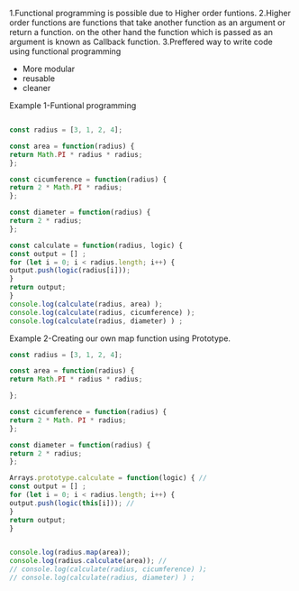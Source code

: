 1.Functional programming is possible due to Higher order funtions.
2.Higher order functions are functions that take another function as an argument or return a function. on the other hand the function which is passed as an argument is known as Callback function.
3.Preffered way to write code using functional programming
* More modular
* reusable
* cleaner

Example 1-Funtional programming
```javascript

const radius = [3, 1, 2, 4];

const area = function(radius) {
return Math.PI * radius * radius;
};

const cicumference = function(radius) {
return 2 * Math.PI * radius;
};

const diameter = function(radius) {
return 2 * radius;
};

const calculate = function(radius, logic) {
const output = [] ;
for (let i = 0; i < radius.length; i++) {
output.push(logic(radius[i]));
}
return output;
}
console.log(calculate(radius, area) );
console.log(calculate(radius, cicumference) );
console.log(calculate(radius, diameter) ) ;
```

Example 2-Creating our own map function using Prototype.
```javascript
const radius = [3, 1, 2, 4];

const area = function(radius) {
return Math.PI * radius * radius;

};

const cicumference = function(radius) {
return 2 * Math. PI * radius;
};

const diameter = function(radius) {
return 2 * radius;
};

Arrays.prototype.calculate = function(logic) { //
const output = [] ;
for (let i = 0; i < radius.length; i++) {
output.push(logic(this[i])); //
}
return output;
}


console.log(radius.map(area)); 
console.log(radius.calculate(area)); //
// console.log(calculate(radius, cicumference) );
// console.log(calculate(radius, diameter) ) ;
```